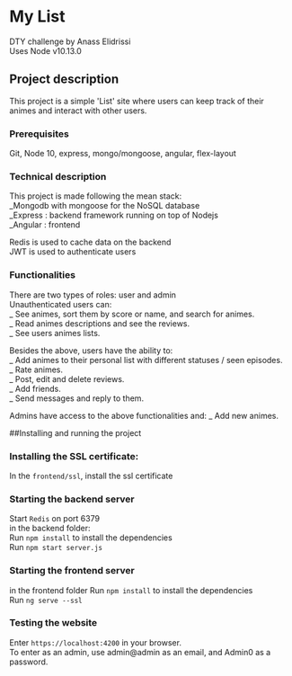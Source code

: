 # My List

DTY challenge by Anass Elidrissi  
Uses Node v10.13.0

## Project description

This project is a simple 'List' site where users can keep track of their animes and interact with other users.

### Prerequisites

Git, Node 10, express, mongo/mongoose, angular, flex-layout  
 
### Technical description

This project is made following the mean stack:   
_Mongodb with mongoose for the NoSQL database  
_Express : backend framework running on top of Nodejs  
_Angular : frontend  
  
Redis is used to cache data on the backend  
JWT is used to authenticate users

### Functionalities

There are two types of roles: user and admin  
Unauthenticated users can:  
_ See animes, sort them by score or name, and search for animes.  
_ Read animes descriptions and see the reviews.  
_ See users animes lists.

Besides the above, users have the ability to:  
_ Add animes to their personal list with different statuses / seen episodes.  
_ Rate animes.  
_ Post, edit and delete reviews.  
_ Add friends.  
_ Send messages and reply to them.

Admins have access to the above functionalities and:
_ Add new animes.

##Installing and running the project

### Installing the SSL certificate:
In the `frontend/ssl`, install the ssl certificate 

### Starting the backend server
Start `Redis` on port 6379  
in the backend folder:    
Run `npm install` to install the dependencies  
Run `npm start server.js` 

### Starting the frontend server

in the frontend folder
Run `npm install` to install the dependencies  
Run `ng serve --ssl`

### Testing the website

Enter `https://localhost:4200` in your browser.  
To enter as an admin, use admin@admin as an email, and Admin0 as a password.  

##
